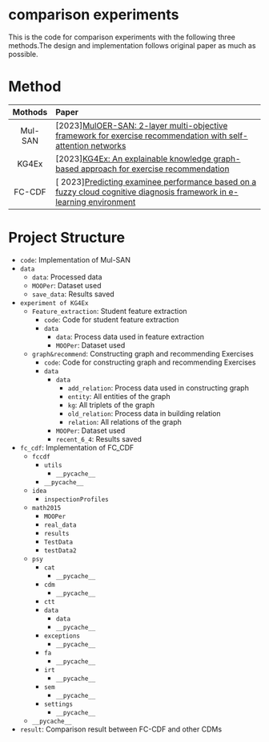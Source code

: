 # comparison experiments
This is the code for comparison experiments with the following three methods.The design and implementation follows original paper as much as possible.

# Method


|   Mothods   | Paper                                                                                                                        | 
| :-------: |:-----------------------------------------------------------------------------------------------------------------------------|
| Mul-SAN  | [2023][MulOER-SAN: 2-layer multi-objective framework for exercise recommendation with self-attention networks](https://pan.baidu.com/s/13wnlY-dT7ivmrXavzriwYg?pwd=d2qu) | 
|   KG4Ex    | [2023][KG4Ex: An explainable knowledge graph-based approach for exercise recommendation](https://pan.baidu.com/s/1euY_3afXoST9REev1GCgNw?pwd=z1lx)                          | 
| FC-CDF  | [ 2023][Predicting examinee performance based on a fuzzy cloud cognitive diagnosis framework in e-learning environment](https://pan.baidu.com/s/1RWnwJ1RjQAysC0KzHdgS-A?pwd=sa1k)      | 

# Project Structure

- `code`: Implementation of Mul-SAN
- `data`
  - `data`: Processed data
  - `MOOPer`: Dataset used
  - `save_data`: Results saved
- `experiment of KG4Ex`
  - `Feature_extraction`: Student feature extraction
    - `code`: Code for student feature extraction
    - `data`
      - `data`: Process data used in feature extraction
      - `MOOPer`: Dataset used
  - `graph&recommend`: Constructing graph and recommending Exercises
    - `code`: Code for constructing graph and recommending Exercises
    - `data`
      - `data`
        - `add_relation`: Process data used in constructing graph
        - `entity`: All entities of the graph
        - `kg`: All triplets of the graph
        - `old_relation`: Process data in building relation
        - `relation`: All relations of the graph
      - `MOOPer`: Dataset used
      - `recent_6_4`: Results saved
- `fc_cdf`: Implementation of FC_CDF
  - `fccdf`
    - `utils`
      - `__pycache__`
    - `__pycache__`
  - `idea`
    - `inspectionProfiles`
  - `math2015`
    - `MOOPer`
    - `real_data`
    - `results`
    - `TestData`
    - `testData2`
  - `psy`
    - `cat`
      - `__pycache__`
    - `cdm`
      - `__pycache__`
    - `ctt`
    - `data`
      - `data`
      - `__pycache__`
    - `exceptions`
      - `__pycache__`
    - `fa`
      - `__pycache__`
    - `irt`
      - `__pycache__`
    - `sem`
      - `__pycache__`
    - `settings`
      - `__pycache__`
  - `__pycache__`
- `result`: Comparison result between FC-CDF and other CDMs

